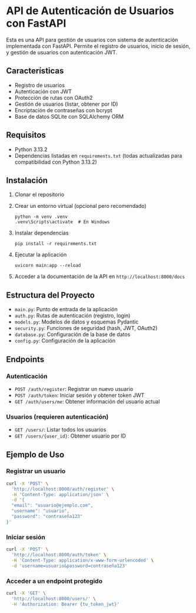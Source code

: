 # API de Autenticación de Usuarios con FastAPI

Esta es una API para gestión de usuarios con sistema de autenticación implementada con FastAPI. Permite el registro de usuarios, inicio de sesión, y gestión de usuarios con autenticación JWT.

## Características

- Registro de usuarios
- Autenticación con JWT
- Protección de rutas con OAuth2
- Gestión de usuarios (listar, obtener por ID)
- Encriptación de contraseñas con bcrypt
- Base de datos SQLite con SQLAlchemy ORM

## Requisitos

- Python 3.13.2
- Dependencias listadas en `requirements.txt` (todas actualizadas para compatibilidad con Python 3.13.2)

## Instalación

1. Clonar el repositorio

2. Crear un entorno virtual (opcional pero recomendado)
   ```
   python -m venv .venv
   .venv\Scripts\activate  # En Windows
   ```

3. Instalar dependencias
   ```
   pip install -r requirements.txt
   ```

4. Ejecutar la aplicación
   ```
   uvicorn main:app --reload
   ```

5. Acceder a la documentación de la API en `http://localhost:8000/docs`

## Estructura del Proyecto

- `main.py`: Punto de entrada de la aplicación
- `auth.py`: Rutas de autenticación (registro, login)
- `models.py`: Modelos de datos y esquemas Pydantic
- `security.py`: Funciones de seguridad (hash, JWT, OAuth2)
- `database.py`: Configuración de la base de datos
- `config.py`: Configuración de la aplicación

## Endpoints

### Autenticación

- `POST /auth/register`: Registrar un nuevo usuario
- `POST /auth/token`: Iniciar sesión y obtener token JWT
- `GET /auth/users/me`: Obtener información del usuario actual

### Usuarios (requieren autenticación)

- `GET /users/`: Listar todos los usuarios
- `GET /users/{user_id}`: Obtener usuario por ID

## Ejemplo de Uso

### Registrar un usuario

```bash
curl -X 'POST' \
  'http://localhost:8000/auth/register' \
  -H 'Content-Type: application/json' \
  -d '{
  "email": "usuario@ejemplo.com",
  "username": "usuario",
  "password": "contraseña123"
}'
```

### Iniciar sesión

```bash
curl -X 'POST' \
  'http://localhost:8000/auth/token' \
  -H 'Content-Type: application/x-www-form-urlencoded' \
  -d 'username=usuario&password=contraseña123'
```

### Acceder a un endpoint protegido

```bash
curl -X 'GET' \
  'http://localhost:8000/users/' \
  -H 'Authorization: Bearer {tu_token_jwt}'
```